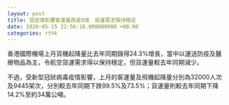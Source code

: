 ```yaml
---
layout: post
title: 受疫情影響客運量跌逾9成　貨運需求保持穩定
date: 2020-05-15 22:56:18.000000000 +08:00
categories: rthk
---
```


香港國際機場上月貨機起降量比去年同期錄得24.3%增長，當中以運送防疫及醫療物品為主，令航空貨運需求得以保持穩定，但貨運量較去年同期減少。

不過，受新型冠狀病毒疫情影響，上月的客運量及飛機起降量分別為32000人次及9445架次，分別較去年同期下跌99.5%及73.5%；貨運量則較去年同期下降14.2%至約34萬公噸。
